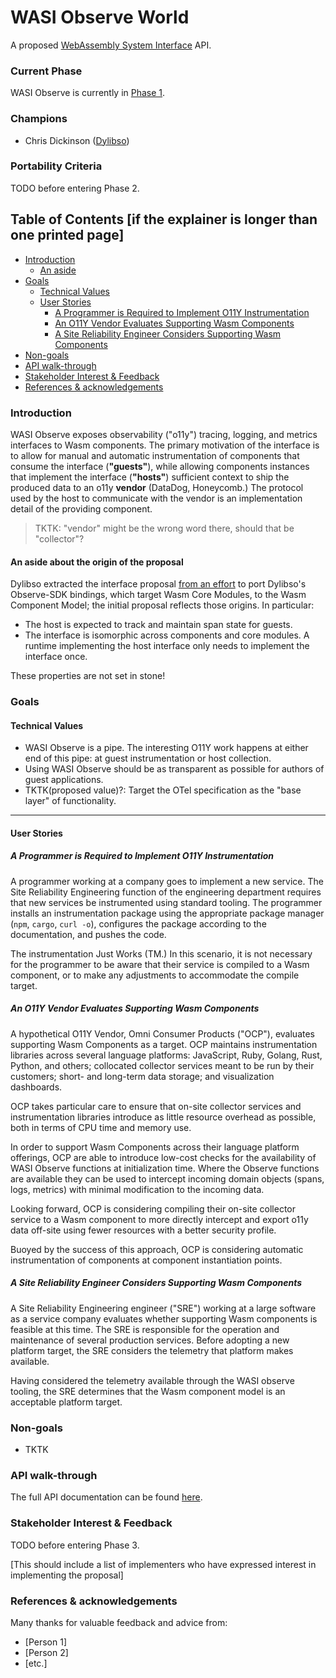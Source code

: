 # WASI Observe World

A proposed [WebAssembly System Interface](https://github.com/WebAssembly/WASI) API.

### Current Phase

WASI Observe is currently in [Phase 1].

[Phase 1]: https://github.com/WebAssembly/WASI/blob/42fe2a3ca159011b23099c3d10b5b1d9aff2140e/docs/Proposals.md#phase-1---feature-proposal-cg

### Champions

- Chris Dickinson ([Dylibso][dylibso])

[dylibso]: https://dylibso.com/

### Portability Criteria

TODO before entering Phase 2.

## Table of Contents [if the explainer is longer than one printed page]

- [Introduction](#introduction)
    - [An aside](#an-aside-about-the-origin-of-the-proposal)
- [Goals](#goals)
    - [Technical Values](#technical-values)
    - [User Stories](#user-stories)
        - [A Programmer is Required to Implement O11Y Instrumentation](#a-programmer-is-required-to-implement-o11y-instrumentation)
        - [An O11Y Vendor Evaluates Supporting Wasm Components](#an-o11y-vendor-evaluates-supporting-wasm-components)
        - [A Site Reliability Engineer Considers Supporting Wasm Components](#a-site-reliability-engineer-considers-supporting-wasm-components)
- [Non-goals](#non-goals)
- [API walk-through](#api-walk-through)
- [Stakeholder Interest & Feedback](#stakeholder-interest--feedback)
- [References & acknowledgements](#references--acknowledgements)

### Introduction

WASI Observe exposes observability ("o11y") tracing, logging, and metrics
interfaces to Wasm components. The primary motivation of the interface is to
allow for manual and automatic instrumentation of components that consume the
interface (**"guests"**), while allowing components instances that implement
the interface (**"hosts"**) sufficient context to ship the produced data to an
o11y **vendor** (DataDog, Honeycomb.) The protocol used by the host to
communicate with the vendor is an implementation detail of the providing
component.

> TKTK: "vendor" might be the wrong word there, should that be "collector"?

#### An aside about the origin of the proposal

Dylibso extracted the interface proposal [from an effort][dylibso-pr] to port
Dylibso's Observe-SDK bindings, which target Wasm Core Modules, to the Wasm
Component Model; the initial proposal reflects those origins. In particular:

- The host is expected to track and maintain span state for guests.
- The interface is isomorphic across components and core modules. A runtime
  implementing the host interface only needs to implement the interface once.

These properties are not set in stone!

[dylibso-pr]: https://github.com/dylibso/observe-sdk/pull/128

### Goals

#### Technical Values

- WASI Observe is a pipe. The interesting O11Y work happens at either end of
  this pipe: at guest instrumentation or host collection.
- Using WASI Observe should be as transparent as possible for authors of guest
  applications.
- TKTK(proposed value)?: Target the OTel specification as the "base layer" of functionality.

---

#### User Stories

##### A Programmer is Required to Implement O11Y Instrumentation

A programmer working at a company goes to implement a new service. The Site
Reliability Engineering function of the engineering department requires that
new services be instrumented using standard tooling. The programmer installs an
instrumentation package using the appropriate package manager (`npm`, `cargo`,
`curl -o`), configures the package according to the documentation, and pushes
the code.

The instrumentation Just Works (TM.) In this scenario, it is not necessary for
the programmer to be aware that their service is compiled to a Wasm component,
or to make any adjustments to accommodate the compile target.

##### An O11Y Vendor Evaluates Supporting Wasm Components

A hypothetical O11Y Vendor, Omni Consumer Products ("OCP"), evaluates
supporting Wasm Components as a target. OCP maintains instrumentation libraries
across several language platforms: JavaScript, Ruby, Golang, Rust, Python, and
others; collocated collector services meant to be run by their customers;
short- and long-term data storage; and visualization dashboards.

OCP takes particular care to ensure that on-site collector services and
instrumentation libraries introduce as little resource overhead as possible,
both in terms of CPU time and memory use.

In order to support Wasm Components across their language platform offerings,
OCP are able to introduce low-cost checks for the availability of WASI Observe
functions at initialization time. Where the Observe functions are available
they can be used to intercept incoming domain objects (spans, logs, metrics)
with minimal modification to the incoming data.

Looking forward, OCP is considering compiling their on-site collector service
to a Wasm component to more directly intercept and export o11y data off-site
using fewer resources with a better security profile.

Buoyed by the success of this approach, OCP is considering automatic
instrumentation of components at component instantiation points.

##### A Site Reliability Engineer Considers Supporting Wasm Components

A Site Reliability Engineering engineer ("SRE") working at a large software as
a service company evaluates whether supporting Wasm components is feasible at
this time. The SRE is responsible for the operation and maintenance of several
production services. Before adopting a new platform target, the SRE considers
the telemetry that platform makes available.

Having considered the telemetry available through the WASI observe tooling, the
SRE determines that the Wasm component model is an acceptable platform target.

### Non-goals

- TKTK

### API walk-through

The full API documentation can be found [here](imports.md).

### Stakeholder Interest & Feedback

TODO before entering Phase 3.

[This should include a list of implementers who have expressed interest in implementing the proposal]

### References & acknowledgements

Many thanks for valuable feedback and advice from:

- [Person 1]
- [Person 2]
- [etc.]

